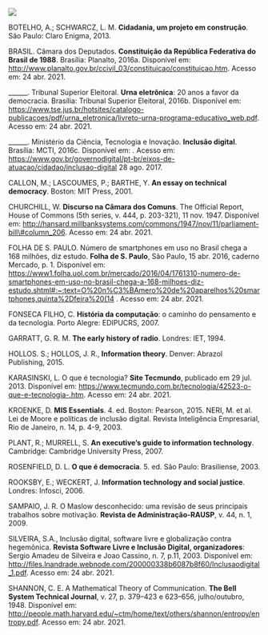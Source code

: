 [![](https://ampli-images.s3.amazonaws.com/production/25daca5e-a68b-4181-a7fc-694b378f89ee/original)](https://ampli-images.s3.amazonaws.com/production/25daca5e-a68b-4181-a7fc-694b378f89ee/original)

BOTELHO, A.; SCHWARCZ, L. M. **Cidadania, um projeto em construção**. São Paulo: Claro Enigma, 2013.

BRASIL. Câmara dos Deputados. **Constituição da República Federativa do Brasil de 1988**. Brasília: Planalto, 2016a. Disponível em: <http://www.planalto.gov.br/ccivil_03/constituicao/constituicao.htm>. Acesso em: 24 abr. 2021.

______. Tribunal Superior Eleitoral. **Urna eletrônica**: 20 anos a favor da democracia. Brasília: Tribunal Superior Eleitoral, 2016b. Disponível em: <https://www.tse.jus.br/hotsites/catalogo-publicacoes/pdf/urna_eletronica/livreto-urna-programa-educativo_web.pdf>. Acesso em: 24 abr. 2021.

______. Ministério da Ciência, Tecnologia e Inovação. **Inclusão digital**. Brasília: MCTI, 2016c. Disponível em: . Acesso em: <https://www.gov.br/governodigital/pt-br/eixos-de-atuacao/cidadao/inclusao-digital> 28 ago. 2017.

CALLON, M.; LASCOUMES, P.; BARTHE, Y. **An essay on technical democracy**. Boston: MIT Press, 2001.

CHURCHILL, W. **Discurso na Câmara dos Comuns**. The Official Report, House of Commons (5th series, v. 444, p. 203-321), 11 nov. 1947. Disponível em: <http://hansard.millbanksystems.com/commons/1947/nov/11/parliament-bill\#column_206>. Acesso em: 24 abr. 2021.

FOLHA DE S. PAULO. Número de smartphones em uso no Brasil chega a 168 milhões, diz estudo. **Folha de S. Paulo**, São Paulo, 15 abr. 2016, caderno Mercado, p. 1. Disponível em: <https://www1.folha.uol.com.br/mercado/2016/04/1761310-numero-de-smartphones-em-uso-no-brasil-chega-a-168-milhoes-diz-estudo.shtml#:~:text=O%20n%C3%BAmero%20de%20aparelhos%20smartphones,quinta%2Dfeira%20(14> . Acesso em: 24 abr. 2021.

FONSECA FILHO, C. **História da computação**: o caminho do pensamento e da tecnologia. Porto Alegre: EDIPUCRS, 2007.

GARRATT, G. R. M. **The early history of radio**. Londres: IET, 1994.

HOLLOS. S.; HOLLOS, J. R., **Information theory**. Denver: Abrazol Publishing, 2015.

KARASINSKI, L. O que é tecnologia? **Site Tecmundo**, publicado em 29 jul. 2013. Disponível em: <https://www.tecmundo.com.br/tecnologia/42523-o-que-e-tecnologia-.htm>. Acesso em: 24 abr. 2021.

KROENKE, D. **MIS Essentials**. 4. ed. Boston: Pearson, 2015. NERI, M. et al. Lei de Moore e políticas de inclusão digital. Revista Inteligência Empresarial, Rio de Janeiro, n. 14, p. 4-9, 2003.

PLANT, R.; MURRELL, S. **An executive’s guide to information technology**. Cambridge: Cambridge University Press, 2007.

ROSENFIELD, D. L. **O que é democracia**. 5. ed. São Paulo: Brasiliense, 2003.

ROOKSBY, E.; WECKERT, J. **Information technology and social justice**. Londres: Infosci, 2006.

SAMPAIO, J. R. O Maslow desconhecido: uma revisão de seus principais trabalhos sobre motivação. **Revista de Administração-RAUSP**, v. 44, n. 1, 2009.

SILVEIRA, S.A., Inclusão digital, software livre e globalização contra hegemônica. **Revista Software Livre e Inclusão Digital, organizadores**: Sergio Amadeu de Silveira e Joao Cassino, n. 7, p.11, 2003. Disponível em: <http://files.lnandrade.webnode.com/200000338b6087b8f60/Inclusaodigital_1.pdf>. Acesso em: 24 abr. 2021.

SHANNON, C. E. A Mathematical Theory of Communication. **The Bell System Technical Journal**, v. 27, p. 379–423 e 623–656, julho/outubro, 1948. Disponível em: <http://people.math.harvard.edu/~ctm/home/text/others/shannon/entropy/entropy.pdf>. Acesso em: 24 abr. 2021.